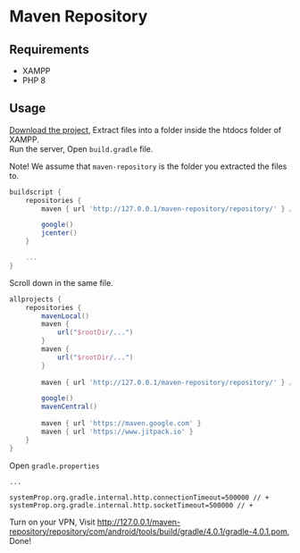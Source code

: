 # Maven Repository
## Requirements
+ XAMPP
+ PHP 8

## Usage
[Download the project](https://github.com/hossein-zare/maven-repository/archive/refs/heads/main.zip), Extract files into a folder inside the htdocs folder of XAMPP.  
Run the server, Open `build.gradle` file.

Note! We assume that `maven-repository` is the folder you extracted the files to.
```gradle
buildscript {
    repositories {
        maven { url 'http://127.0.0.1/maven-repository/repository/' } // +

        google()
        jcenter()
    }

    ...
}
```

Scroll down in the same file.

```gradle
allprojects {
    repositories {
        mavenLocal()
        maven {
            url("$rootDir/...")
        }
        maven {
            url("$rootDir/...")
        }
        
        maven { url 'http://127.0.0.1/maven-repository/repository/' } // +

        google()
        mavenCentral()
        
        maven { url 'https://maven.google.com' }
        maven { url 'https://www.jitpack.io' }
    }
}
```

Open `gradle.properties`

```properties
...

systemProp.org.gradle.internal.http.connectionTimeout=500000 // +
systemProp.org.gradle.internal.http.socketTimeout=500000 // +
```

Turn on your VPN, Visit http://127.0.0.1/maven-repository/repository/com/android/tools/build/gradle/4.0.1/gradle-4.0.1.pom, Done!